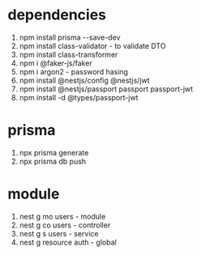 # dependencies 
1. npm install prisma --save-dev
2. npm install class-validator - to validate DTO
3. npm install class-transformer
4. npm i @faker-js/faker
5. npm i argon2 - password hasing
6. npm install @nestjs/config @nestjs/jwt
7. npm install @nestjs/passport passport passport-jwt
8. npm install -d @types/passport-jwt

# prisma
1. npx prisma generate
2. npx prisma db push
# module
1. nest g mo users  - module   
2. nest g co users  - controller
3. nest g s users   - service
4. nest g resource auth - global
